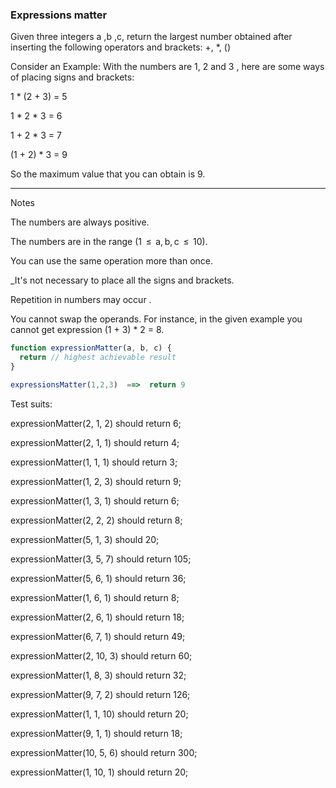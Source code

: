 ### Expressions matter

Given three integers a ,b ,c, return the largest number obtained after inserting the following operators and brackets: +, *, ()

Consider an Example:
With the numbers are 1, 2 and 3 , here are some ways of placing signs and brackets:


1 * (2 + 3) = 5

1 * 2 * 3 = 6

1 + 2 * 3 = 7

(1 + 2) * 3 = 9

So the maximum value that you can obtain is 9.
___

Notes

The numbers are always positive.

The numbers are in the range (1  ≤  a, b, c  ≤  10).

You can use the same operation more than once.

_It's not necessary to place all the signs and brackets.

Repetition in numbers may occur .

You cannot swap the operands. For instance, in the given example you cannot get expression (1 + 3) * 2 = 8.

```javascript
function expressionMatter(a, b, c) {
  return // highest achievable result
}

expressionsMatter(1,2,3)  ==>  return 9
```

Test suits:

expressionMatter(2, 1, 2) should return 6;

expressionMatter(2, 1, 1) should return 4;

expressionMatter(1, 1, 1) should return 3;

expressionMatter(1, 2, 3) should return 9;

expressionMatter(1, 3, 1) should return 6;

expressionMatter(2, 2, 2) should return 8;

expressionMatter(5, 1, 3) should 20;

expressionMatter(3, 5, 7) should return 105;

expressionMatter(5, 6, 1) should return 36;

expressionMatter(1, 6, 1) should return 8;

expressionMatter(2, 6, 1) should return 18;

expressionMatter(6, 7, 1) should return 49;

expressionMatter(2, 10, 3) should return 60;

expressionMatter(1, 8, 3) should return 32;

expressionMatter(9, 7, 2) should return 126;

expressionMatter(1, 1, 10) should return 20;

expressionMatter(9, 1, 1) should return 18;

expressionMatter(10, 5, 6) should return 300;

expressionMatter(1, 10, 1) should return 20;
